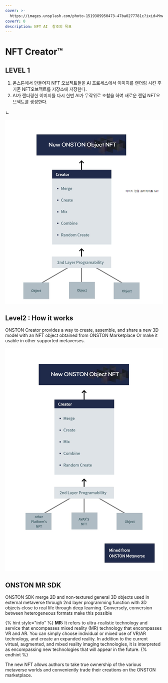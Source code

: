 ```yaml
---
cover: >-
  https://images.unsplash.com/photo-1519389950473-47ba0277781c?ixid=MnwxMjA3fDB8MHxwaG90by1wYWdlfHx8fGVufDB8fHx8&ixlib=rb-1.2.1&auto=format&fit=crop&w=2970&q=80
coverY: 0
description: NFT AI  창조의 목표
---
```


# NFT Creator™

## LEVEL 1

1. 온스톤에서 만들어지 NFT 오브젝트들을 AI 프로세스에서 이미지를 랜더링 시킨 후 기존 NFT오브젝트를 저장소에 저장한다.
2. AI가 랜더링한 이미지를 다시 한번 AI가 무작위로 조합을 하여 새로운 랜덤 NFT오브젝트를 생성한다.

&#x20;      ㄴ

![](<../.gitbook/assets/image (8).png>)



## Level2 : How it works

ONSTON Creator provides a way to create, assemble, and share a new 3D model with an NFT object obtained from ONSTON Marketplace Or make it usable in other supported metaverses.

![](<../.gitbook/assets/image (4) (1).png>)

## ONSTON MR SDK

ONSTON SDK merge 2D and non-textured general 3D objects used in external metaverse through 2nd layer programming function with 3D objects close to real life through deep learning. Conversely, conversion between heterogeneous formats make this possible&#x20;

{% hint style="info" %}
**MR:** It refers to ultra-realistic technology and service that encompasses mixed reality (MR) technology that encompasses VR and AR. You can simply choose individual or mixed use of VR/AR technology, and create an expanded reality. In addition to the current virtual, augmented, and mixed reality imaging technologies, it is interpreted as encompassing new technologies that will appear in the future.
{% endhint %}

The new NFT allows authors to take true ownership of the various metaverse worlds and conveniently trade their creations on the ONSTON marketplace.
